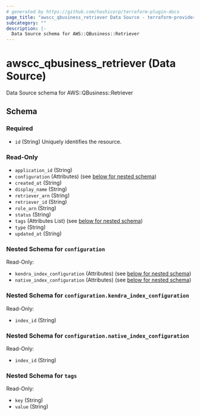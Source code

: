 ```yaml
---
# generated by https://github.com/hashicorp/terraform-plugin-docs
page_title: "awscc_qbusiness_retriever Data Source - terraform-provider-awscc"
subcategory: ""
description: |-
  Data Source schema for AWS::QBusiness::Retriever
---
```


# awscc_qbusiness_retriever (Data Source)

Data Source schema for AWS::QBusiness::Retriever



<!-- schema generated by tfplugindocs -->
## Schema

### Required

- `id` (String) Uniquely identifies the resource.

### Read-Only

- `application_id` (String)
- `configuration` (Attributes) (see [below for nested schema](#nestedatt--configuration))
- `created_at` (String)
- `display_name` (String)
- `retriever_arn` (String)
- `retriever_id` (String)
- `role_arn` (String)
- `status` (String)
- `tags` (Attributes List) (see [below for nested schema](#nestedatt--tags))
- `type` (String)
- `updated_at` (String)

<a id="nestedatt--configuration"></a>
### Nested Schema for `configuration`

Read-Only:

- `kendra_index_configuration` (Attributes) (see [below for nested schema](#nestedatt--configuration--kendra_index_configuration))
- `native_index_configuration` (Attributes) (see [below for nested schema](#nestedatt--configuration--native_index_configuration))

<a id="nestedatt--configuration--kendra_index_configuration"></a>
### Nested Schema for `configuration.kendra_index_configuration`

Read-Only:

- `index_id` (String)


<a id="nestedatt--configuration--native_index_configuration"></a>
### Nested Schema for `configuration.native_index_configuration`

Read-Only:

- `index_id` (String)



<a id="nestedatt--tags"></a>
### Nested Schema for `tags`

Read-Only:

- `key` (String)
- `value` (String)
